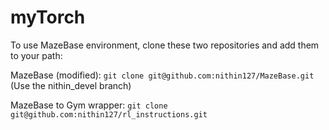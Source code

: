 # myTorch

To use MazeBase environment, clone these two repositories and add them to your path:

MazeBase (modified):
```git clone git@github.com:nithin127/MazeBase.git```
(Use the nithin_devel branch)

MazeBase to Gym wrapper:
```git clone git@github.com:nithin127/rl_instructions.git```
